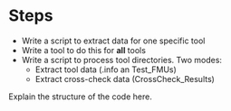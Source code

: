 # Steps

  * Write a script to extract data for one specific tool
  * Write a tool to do this for **all** tools
  * Write a script to process tool directories.  Two modes:
     * Extract tool data (.info an Test_FMUs)
     * Extract cross-check data (CrossCheck_Results)

Explain the structure of the code here.
